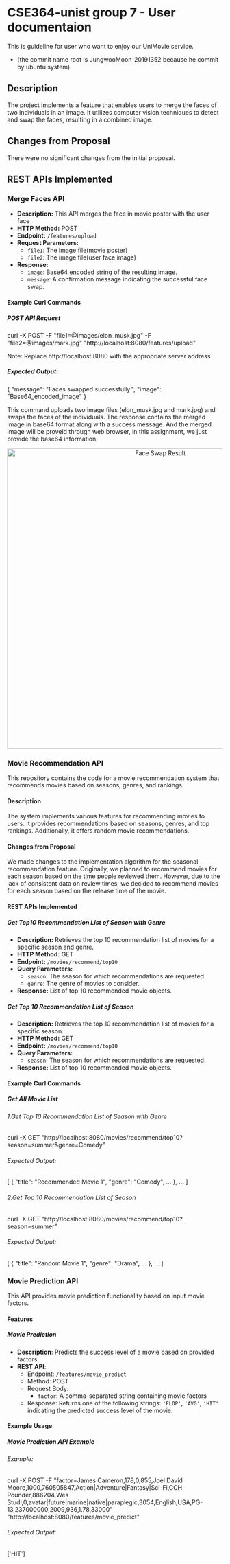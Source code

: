 # CSE364-unist group 7 - User documentaion

This is guideline for user who want to enjoy our UniMovie service.

* (the commit name root is JungwooMoon-20191352 because he commit by ubuntu system) 

## Description

The project implements a feature that enables users to merge the faces of two individuals in an image. It utilizes computer vision techniques to detect and swap the faces, resulting in a combined image.

## Changes from Proposal

There were no significant changes from the initial proposal.

## REST APIs Implemented

### Merge Faces API

- **Description:** This API merges the face in movie poster with the user face
- **HTTP Method:** POST
- **Endpoint:** `/features/upload`
- **Request Parameters:**
  - `file1`: The image file(movie poster)
  - `file2`: The image file(user face image)
- **Response:** 
  - `image`: Base64 encoded string of the resulting image.
  - `message`: A confirmation message indicating the successful face swap.

#### Example Curl Commands

##### POST API Request

curl -X POST -F "file1=@images/elon_musk.jpg" -F "file2=@images/mark.jpg" "http://localhost:8080/features/upload"

Note: Replace http://localhost:8080 with the appropriate server address

##### Expected Output:

{
  "message": "Faces swapped successfully.",
  "image": "Base64_encoded_image"
}

This command uploads two image files (elon_musk.jpg and mark.jpg) and swaps the faces of the individuals. The response contains the merged image in base64 format along with a success message.
And the merged image will be proveid through web browser, in this assignment, we just provide the base64 information.

<p align="center">
<img src="unimovie/api/faceswap/images/result.jpeg" width="700px" alt="Face Swap Result">
</p>

### Movie Recommendation API

This repository contains the code for a movie recommendation system that recommends movies based on seasons, genres, and rankings.

#### Description

The system implements various features for recommending movies to users. It provides recommendations based on seasons, genres, and top rankings. Additionally, it offers random movie recommendations.

#### Changes from Proposal

We made changes to the implementation algorithm for the seasonal recommendation feature. Originally, we planned to recommend movies for each season based on the time people reviewed them. However, due to the lack of consistent data on review times, we decided to recommend movies for each season based on the release time of the movie.

#### REST APIs Implemented

##### Get Top10 Recommendation List of Season with Genre

- **Description:** Retrieves the top 10 recommendation list of movies for a specific season and genre.
- **HTTP Method:** GET
- **Endpoint:** `/movies/recommend/top10`
- **Query Parameters:**
  - `season`: The season for which recommendations are requested.
  - `genre`: The genre of movies to consider.
- **Response:** List of top 10 recommended movie objects.

##### Get Top 10 Recommendation List of Season

- **Description:** Retrieves the top 10 recommendation list of movies for a specific season.
- **HTTP Method:** GET
- **Endpoint:** `/movies/recommend/top10`
- **Query Parameters:**
  - `season`: The season for which recommendations are requested.
- **Response:** List of top 10 recommended movie objects.


#### Example Curl Commands

##### Get All Movie List


###### 1.Get Top 10 Recommendation List of Season with Genre
curl -X GET "http://localhost:8080/movies/recommend/top10?season=summer&genre=Comedy"
###### Expected Output:
[
  {
    "title": "Recommended Movie 1",
    "genre": "Comedy",
    ...
  },
  ...
]
###### 2.Get Top 10 Recommendation List of Season
curl -X GET "http://localhost:8080/movies/recommend/top10?season=summer"
###### Expected Output:
[
  {
    "title": "Random Movie 1",
    "genre": "Drama",
    ...
  },
  ...
]

### Movie Prediction API

This API provides movie prediction functionality based on input movie factors.

#### Features

##### Movie Prediction

- **Description**: Predicts the success level of a movie based on provided factors.
- **REST API**:
  - Endpoint: `/features/movie_predict`
  - Method: POST
  - Request Body: 
    - `factor`: A comma-separated string containing movie factors
  - Response: Returns one of the following strings: `'FLOP'`, `'AVG'`, `'HIT'` indicating the predicted success level of the movie.

#### Example Usage

##### Movie Prediction API Example

###### Example:
curl -X POST -F "factor=James Cameron,178,0,855,Joel David Moore,1000,760505847,Action|Adventure|Fantasy|Sci-Fi,CCH Pounder,886204,Wes Studi,0,avatar|future|marine|native|paraplegic,3054,English,USA,PG-13,237000000,2009,936,1.78,33000" "http://localhost:8080/features/movie_predict"

###### Expected Output:
['HIT']
